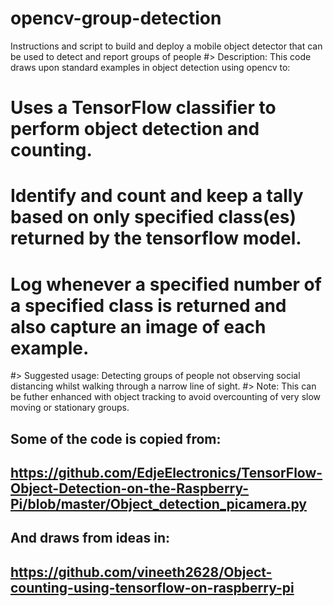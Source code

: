 # opencv-group-detection
Instructions and script to build and deploy a mobile object detector that can be used to detect and report groups of people
#> Description: This code draws upon standard examples in object detection using opencv to: 
# Uses a TensorFlow classifier to perform object detection and counting.
# Identify and count and keep a tally based on only specified class(es) returned by the tensorflow model. 
# Log whenever a specified number of a specified class is returned and also capture an image of each example.
#> Suggested usage: Detecting groups of people not observing social distancing whilst walking through a narrow line of sight.
#> Note: This can be futher enhanced with object tracking to avoid overcounting of very slow moving or stationary groups.

## Some of the code is copied from:
## https://github.com/EdjeElectronics/TensorFlow-Object-Detection-on-the-Raspberry-Pi/blob/master/Object_detection_picamera.py
## And draws from ideas in:
## https://github.com/vineeth2628/Object-counting-using-tensorflow-on-raspberry-pi
